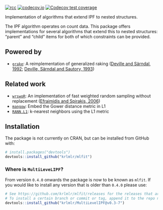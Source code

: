 
<!-- README.md is generated from README.Rmd. Please edit that file -->
<!-- badges: start -->

[![rcc](https://github.com/krlmlr/mlfit/workflows/rcc/badge.svg)](https://github.com/krlmlr/mlfit/actions)
[![codecov.io](https://codecov.io/github/krlmlr/mlfit/coverage.svg?branch=master)](https://codecov.io/github/krlmlr/mlfit?branch=master)
[![Codecov test
coverage](https://codecov.io/gh/krlmlr/mlfit/branch/master/graph/badge.svg)](https://codecov.io/gh/krlmlr/mlfit?branch=master)
<!-- badges: end -->

Implementation of algorithms that extend IPF to nested structures.

The IPF algorithm operates on count data. This package offers
implementations for several algorithms that extend this to nested
structures: “parent” and “child” items for both of which constraints can
be provided.

## Powered by

-   [`grake`](http://krlmlr.github.io/grake): A reimplementation of
    generalized raking ([Deville and Särndal,
    1992](http://amstat.tandfonline.com/doi/abs/10.1080/01621459.1992.10475217);
    [Deville, Särndal and Sautory,
    1993](http://www.tandfonline.com/doi/abs/10.1080/01621459.1993.10476369))

## Related work

-   [`wrswoR`](http://krlmlr.github.io/wrswoR): An implementation of
    fast weighted random sampling without replacement ([Efraimidis and
    Spirakis,
    2006](http://www.sciencedirect.com/science/article/pii/S002001900500298X))
-   [`mangow`](http://krlmlr.github.io/mangow): Embed the Gower distance
    metric in L1
-   [`RANN.L1`](https://github.com/jefferis/RANN/tree/master-L1#readme):
    k-nearest neighbors using the L1 metric

## Installation

The package is not currently on CRAN, but can be installed from GitHub
with:

``` r
# install.packages("devtools")
devtools::install_github("krlmlr/mlfit")
```

### Where is `MultiLeveLIPF`?

From version `0.4.0` onwards the package is now to be known as `mlfit`.
If you would like to install any version that is older than `0.4.0`
please use:

``` r
# See https://github.com/krlmlr/mlfit/releases for the releases that are available
# To install a certain branch or commit or tag, append it to the repo name, after an @:
devtools::install_github("krlmlr/MultiLevelIPF@v0.3-7")
```

